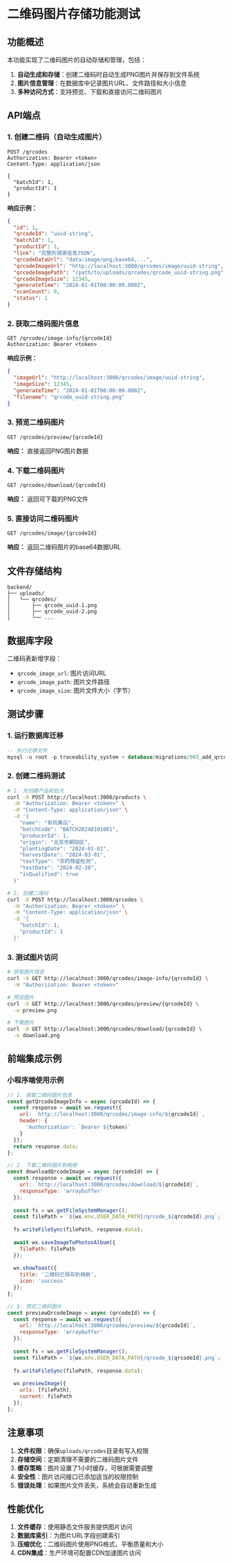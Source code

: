# 二维码图片存储功能测试

## 功能概述

本功能实现了二维码图片的自动存储和管理，包括：

1. **自动生成和存储**：创建二维码时自动生成PNG图片并保存到文件系统
2. **图片信息管理**：在数据库中记录图片URL、文件路径和大小信息
3. **多种访问方式**：支持预览、下载和直接访问二维码图片

## API端点

### 1. 创建二维码（自动生成图片）
```http
POST /qrcodes
Authorization: Bearer <token>
Content-Type: application/json

{
  "batchId": 1,
  "productId": 1
}
```

**响应示例：**
```json
{
  "id": 1,
  "qrcodeId": "uuid-string",
  "batchId": 1,
  "productId": 1,
  "link": "完整的溯源信息JSON",
  "qrcodeDataUrl": "data:image/png;base64,...",
  "qrcodeImageUrl": "http://localhost:3000/qrcodes/image/uuid-string",
  "qrcodeImagePath": "/path/to/uploads/qrcodes/qrcode_uuid-string.png",
  "qrcodeImageSize": 12345,
  "generateTime": "2024-01-01T00:00:00.000Z",
  "scanCount": 0,
  "status": 1
}
```

### 2. 获取二维码图片信息
```http
GET /qrcodes/image-info/{qrcodeId}
Authorization: Bearer <token>
```

**响应示例：**
```json
{
  "imageUrl": "http://localhost:3000/qrcodes/image/uuid-string",
  "imageSize": 12345,
  "generateTime": "2024-01-01T00:00:00.000Z",
  "filename": "qrcode_uuid-string.png"
}
```

### 3. 预览二维码图片
```http
GET /qrcodes/preview/{qrcodeId}
```

**响应：** 直接返回PNG图片数据

### 4. 下载二维码图片
```http
GET /qrcodes/download/{qrcodeId}
```

**响应：** 返回可下载的PNG文件

### 5. 直接访问二维码图片
```http
GET /qrcodes/image/{qrcodeId}
```

**响应：** 返回二维码图片的base64数据URL

## 文件存储结构

```
backend/
├── uploads/
│   └── qrcodes/
│       ├── qrcode_uuid-1.png
│       ├── qrcode_uuid-2.png
│       └── ...
```

## 数据库字段

二维码表新增字段：
- `qrcode_image_url`: 图片访问URL
- `qrcode_image_path`: 图片文件路径
- `qrcode_image_size`: 图片文件大小（字节）

## 测试步骤

### 1. 运行数据库迁移
```sql
-- 执行迁移文件
mysql -u root -p traceability_system < database/migrations/003_add_qrcode_image_fields.sql
```

### 2. 创建二维码测试
```bash
# 1. 先创建产品和批次
curl -X POST http://localhost:3000/products \
  -H "Authorization: Bearer <token>" \
  -H "Content-Type: application/json" \
  -d '{
    "name": "有机黄瓜",
    "batchCode": "BATCH20240101001",
    "producerId": 1,
    "origin": "北京市朝阳区",
    "plantingDate": "2024-01-01",
    "harvestDate": "2024-03-01",
    "testType": "农药残留检测",
    "testDate": "2024-02-28",
    "isQualified": true
  }'

# 2. 创建二维码
curl -X POST http://localhost:3000/qrcodes \
  -H "Authorization: Bearer <token>" \
  -H "Content-Type: application/json" \
  -d '{
    "batchId": 1,
    "productId": 1
  }'
```

### 3. 测试图片访问
```bash
# 获取图片信息
curl -X GET http://localhost:3000/qrcodes/image-info/{qrcodeId} \
  -H "Authorization: Bearer <token>"

# 预览图片
curl -X GET http://localhost:3000/qrcodes/preview/{qrcodeId} \
  -o preview.png

# 下载图片
curl -X GET http://localhost:3000/qrcodes/download/{qrcodeId} \
  -o download.png
```

## 前端集成示例

### 小程序端使用示例
```javascript
// 1. 获取二维码图片信息
const getQrcodeImageInfo = async (qrcodeId) => {
  const response = await wx.request({
    url: `http://localhost:3000/qrcodes/image-info/${qrcodeId}`,
    header: {
      'Authorization': `Bearer ${token}`
    }
  });
  return response.data;
};

// 2. 下载二维码图片到相册
const downloadQrcodeImage = async (qrcodeId) => {
  const response = await wx.request({
    url: `http://localhost:3000/qrcodes/download/${qrcodeId}`,
    responseType: 'arraybuffer'
  });
  
  const fs = wx.getFileSystemManager();
  const filePath = `${wx.env.USER_DATA_PATH}/qrcode_${qrcodeId}.png`;
  
  fs.writeFileSync(filePath, response.data);
  
  await wx.saveImageToPhotosAlbum({
    filePath: filePath
  });
  
  wx.showToast({
    title: '二维码已保存到相册',
    icon: 'success'
  });
};

// 3. 预览二维码图片
const previewQrcodeImage = async (qrcodeId) => {
  const response = await wx.request({
    url: `http://localhost:3000/qrcodes/preview/${qrcodeId}`,
    responseType: 'arraybuffer'
  });
  
  const fs = wx.getFileSystemManager();
  const filePath = `${wx.env.USER_DATA_PATH}/qrcode_${qrcodeId}.png`;
  
  fs.writeFileSync(filePath, response.data);
  
  wx.previewImage({
    urls: [filePath],
    current: filePath
  });
};
```

## 注意事项

1. **文件权限**：确保`uploads/qrcodes`目录有写入权限
2. **存储空间**：定期清理不需要的二维码图片文件
3. **缓存策略**：图片设置了1小时缓存，可根据需要调整
4. **安全性**：图片访问接口已添加适当的权限控制
5. **错误处理**：如果图片文件丢失，系统会自动重新生成

## 性能优化

1. **文件缓存**：使用静态文件服务提供图片访问
2. **数据库索引**：为图片URL字段创建索引
3. **压缩优化**：二维码图片使用PNG格式，平衡质量和大小
4. **CDN集成**：生产环境可配置CDN加速图片访问 